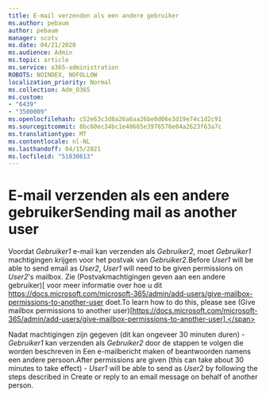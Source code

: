 ```yaml
---
title: E-mail verzenden als een andere gebruiker
ms.author: pebaum
author: pebaum
manager: scotv
ms.date: 04/21/2020
ms.audience: Admin
ms.topic: article
ms.service: o365-administration
ROBOTS: NOINDEX, NOFOLLOW
localization_priority: Normal
ms.collection: Adm_O365
ms.custom:
- "6439"
- "3500009"
ms.openlocfilehash: c52e63c3d8a26a6aa26be0d06e3d19e74c1d2c91
ms.sourcegitcommit: 8bc60ec34bc1e40685e3976576e04a2623f63a7c
ms.translationtype: MT
ms.contentlocale: nl-NL
ms.lasthandoff: 04/15/2021
ms.locfileid: "51830613"
---
```

# <a name="sending-mail-as-another-user"></a><span data-ttu-id="79617-102">E-mail verzenden als een andere gebruiker</span><span class="sxs-lookup"><span data-stu-id="79617-102">Sending mail as another user</span></span>

<span data-ttu-id="79617-103">Voordat *Gebruiker1* e-mail kan verzenden als *Gebruiker2,* moet *Gebruiker1* machtigingen krijgen voor het postvak van *Gebruiker2.*</span><span class="sxs-lookup"><span data-stu-id="79617-103">Before *User1* will be able to send email as *User2*, *User1* will need to be given permissions on *User2*'s mailbox.</span></span> <span data-ttu-id="79617-104">Zie (Postvakmachtigingen geven aan een andere gebruiker)[ voor meer informatie over hoe u dit https://docs.microsoft.com/microsoft-365/admin/add-users/give-mailbox-permissions-to-another-user doet.</span><span class="sxs-lookup"><span data-stu-id="79617-104">To learn how to do this, please see (Give mailbox permissions to another user)[https://docs.microsoft.com/microsoft-365/admin/add-users/give-mailbox-permissions-to-another-user].</span></span>

<span data-ttu-id="79617-105">Nadat machtigingen zijn gegeven (dit kan ongeveer 30 minuten duren) - *Gebruiker1* kan verzenden als *Gebruiker2* door de stappen te volgen die worden beschreven in Een e-mailbericht maken of beantwoorden namens een andere persoon.</span><span class="sxs-lookup"><span data-stu-id="79617-105">After permissions are given (this can take about 30 minutes to take effect) - *User1* will be able to send as *User2* by following the steps described in Create or reply to an email message on behalf of another person.</span></span>
